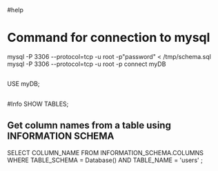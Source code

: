 #help
##
# Command for  connection to mysql
mysql -P 3306 --protocol=tcp -u root -p"password" < /tmp/schema.sql
mysql -P 3306 --protocol=tcp -u root -p
connect myDB
##
USE myDB;
##

#Info
SHOW TABLES;
## Get column names from a table using INFORMATION SCHEMA
SELECT COLUMN_NAME
FROM INFORMATION_SCHEMA.COLUMNS
WHERE
TABLE_SCHEMA = Database()
AND TABLE_NAME = 'users' ;
